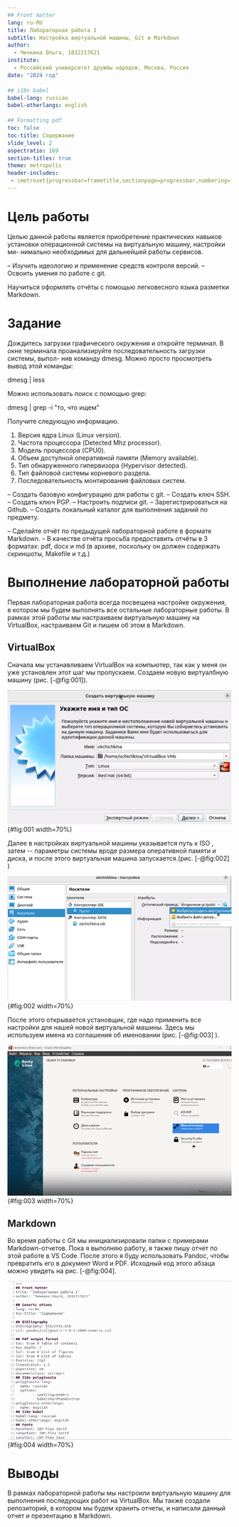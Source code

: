 ```yaml
---
## Front matter
lang: ru-RU
title: Лабораторная работа 1
subtitle: Настройка виртуальной машины, Git и Markdown
author:
  - Чичкина Ольга, 1032217621
institute:
  - Российский университет дружбы народов, Москва, Россия
date: "2024 год"

## i18n babel
babel-lang: russian
babel-otherlangs: english

## Formatting pdf
toc: false
toc-title: Содержание
slide_level: 2
aspectratio: 169
section-titles: true
theme: metropolis
header-includes:
 - \metroset{progressbar=frametitle,sectionpage=progressbar,numbering=fraction}
---
```


# Цель работы

Целью данной работы является приобретение практических навыков
установки операционной системы на виртуальную машину, настройки ми-
нимально необходимых для дальнейшей работы сервисов.

– Изучить идеологию и применение средств контроля версий.
– Освоить умения по работе с git.

Научиться оформлять отчёты с помощью легковесного языка разметки Markdown.

# Задание

Дождитесь загрузки графического окружения и откройте терминал. В окне
терминала проанализируйте последовательность загрузки системы, выпол-
нив команду dmesg. Можно просто просмотреть вывод этой команды:

dmesg | less


Можно использовать поиск с помощью grep:

dmesg | grep -i "то, что ищем"

Получите следующую информацию.

1. Версия ядра Linux (Linux version).
2. Частота процессора (Detected Mhz processor).
3. Модель процессора (CPU0).
4. Объем доступной оперативной памяти (Memory available).
5. Тип обнаруженного гипервизора (Hypervisor detected).
6. Тип файловой системы корневого раздела.
7. Последовательность монтирования файловых систем.

– Создать базовую конфигурацию для работы с git.
– Создать ключ SSH.
– Создать ключ PGP.
– Настроить подписи git.
– Зарегистрироваться на Github.
– Создать локальный каталог для выполнения заданий по предмету.

– Сделайте отчёт по предыдущей лабораторной работе в формате Markdown.
– В качестве отчёта просьба предоставить отчёты в 3 форматах: pdf, docx и md (в архиве, поскольку он должен содержать скриншоты, Makefile и т.д.)

# Выполнение лабораторной работы

Первая лабораторная работа всегда посвещена настройке окружения, в котором мы будем выполнять все остальные лабораторные работы.
В рамках этой работы мы настраиваем виртуальную машину на VirtualBox, настраиваем Git и пишем об этом в Markdown.


## VirtualBox

Сначала мы устанавливаем VirtualBox на компьютер, так как у меня он уже установлен этот шаг мы пропускаем. Создаем новую виртуалбную машину (рис. [-@fig:001]).

![virtualbox](image/1.png){#fig:001 width=70%}

Далее в настройках виртуальной машины указывается путь к ISO ,
затем -- параметры системы вроде размера оперативной памяти и диска,
и после этого виртуальная машина запускается.(рис. [-@fig:002] )

![virtualbox](image/2.png){#fig:002 width=70%}

После этого открывается установщик, где надо применить все настройки для нашей новой виртуальной машины.
Здесь мы используем имена из соглашения об именовании (рис. [-@fig:003] ).

![rocky linux](image/3.png){#fig:003 width=70%}

## Markdown

Во время работы с Git мы инициализировали папки с примерами Markdown-отчетов. 
Пока я выполняю работу, я также пишу отчет по этой работе в VS Code.
После этого я буду использовать Pandoc, чтобы превратить его в документ Word и PDF.
Исходный код этого абзаца можно увидеть на рис. [-@fig:004].

![markdown-vscode](image/4.png){#fig:004 width=70%}



# Выводы

В рамках лабораторной работы мы настроили виртуальную машину для выполнения последующих работ на VirtualBox.
Мы также создали репозиторий, в котором мы будем хранить отчеты,
и написали данный отчет и презентацию в Markdown.

